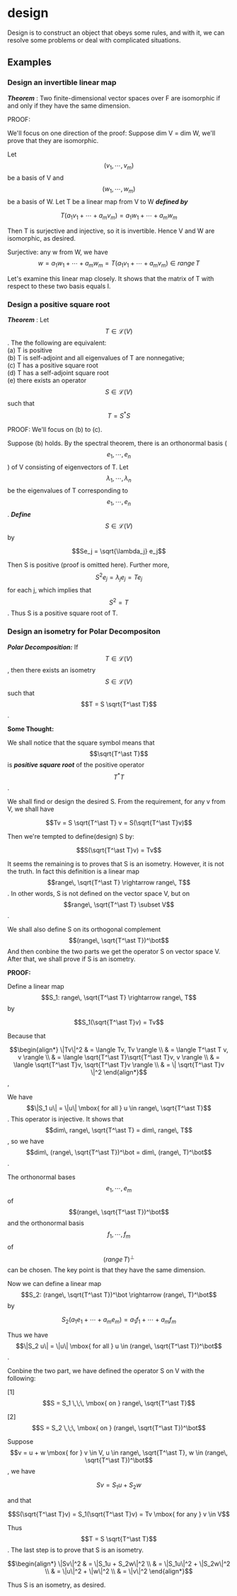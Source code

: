 <script id="MathJax-script" async src="https://cdn.jsdelivr.net/npm/mathjax@3/es5/tex-mml-chtml.js"></script>

# design

Design is to construct an object that obeys some rules,
and with it, we can resolve some problems or deal with complicated situations.

## Examples

### Design an invertible linear map

***Theorem*** : Two finite-dimensional vector spaces over F
are isomorphic if and only if they have the same dimension.

PROOF:

We'll focus on one direction of the proof:
Suppose dim V = dim W, we'll prove that they are isomorphic.

Let $$(v_1, \cdots, v_m)$$ be a basis of V
and $$(w_1, \cdots, w_m)$$ be a basis of W. Let T be
a linear map from V to W ***defined by***

$$T(a_1 v_1 + \cdots + a_m v_m) = a_1 w_1 + \cdots + a_m w_m$$

Then T is surjective and injective, so it is invertible.
Hence V and W are isomorphic, as desired.

Surjective: any w from W, we have
$$w = a_1 w_1 + \cdots + a_m w_m = T(a_1 v_1 + \cdots + a_m v_m) \in range\, T$$

Let's examine this linear map closely. It shows that
the matrix of T with respect to these two basis equals I.

### Design a positive square root

***Theorem*** : Let $$T \in \mathcal{L}(V)$$.
The the following are equivalent:  
(a) T is positive  
(b) T is self-adjoint and all eigenvalues of T are nonnegative;  
(c) T has a positive square root  
(d) T has a self-adjoint square root  
(e) there exists an operator $$S \in \mathcal{L}(V)$$ such that $$T = S^\ast S$$

PROOF: We'll focus on (b) to (c).

Suppose (b) holds. By the spectral theorem, there is
an orthonormal basis ($$e_1, \cdots, e_n$$) of V
consisting of eigenvectors of T.
Let $$\lambda_1, \cdots, \lambda_n$$ be the eigenvalues
of T corresponding to $$e_1, \cdots, e_n$$.
***Define*** $$S \in \mathcal{L}(V)$$ by

$$Se_j = \sqrt{\lambda_j} e_j$$

Then S is positive (proof is omitted here).
Further more, $$S^2 e_j = \lambda_j e_j = T e_j$$ for each j,
which implies that $$S^2 = T$$. Thus S is a positive
square root of T.

### Design an isometry for Polar Decompositon

***Polar Decomposition:*** If $$T \in \mathcal{L}(V)$$,
then there exists an isometry $$S \in \mathcal{L}(V)$$
such that $$T = S \sqrt{T^\ast T}$$.

**Some Thought:**

We shall notice that the square symbol means
that $$\sqrt{T^\ast T}$$ is ***positive square root***
of the positive operator $$T^\ast T$$.

We shall find or design the desired S.
From the requirement, for any v from V, we shall have

$$Tv = S \sqrt{T^\ast T} v = S(\sqrt{T^\ast T}v)$$

Then we're tempted to define(design) S by:

$$S(\sqrt{T^\ast T}v) = Tv$$

It seems the remaining is to proves that S is an isometry.
However, it is not the truth. In fact this definition is
a linear map $$range\, \sqrt{T^\ast T} \rightarrow range\, T$$.
In other words, S is not defined on the vector space V,
but on $$range\, \sqrt{T^\ast T} \subset V$$.

We shall also define S on its
orthogonal complement$$(range\, \sqrt{T^\ast T})^\bot$$
And then conbine the two parts we get the operator S
on vector space V. After that, we shall prove if S is an isometry.

**PROOF:**

Define a linear map $$S_1: range\, \sqrt{T^\ast T}
\rightarrow range\, T$$ by

$$S_1(\sqrt{T^\ast T}v) = Tv$$

Because that

$$\begin{align*} \|Tv\|^2
& = \langle Tv, Tv \rangle \\
& = \langle T^\ast T v, v \rangle \\
& = \langle \sqrt{T^\ast T}\sqrt{T^\ast T}v, v \rangle \\
& = \langle \sqrt{T^\ast T}v, \sqrt{T^\ast T}v \rangle \\
& = \| \sqrt{T^\ast T}v \|^2
\end{align*}$$,

We have $$\|S_1 u\| = \|u\| \mbox{ for all }
u \in range\, \sqrt{T^\ast T}$$. This operator is
injective. It shows that
$$dim\, range\, \sqrt{T^\ast T} = dim\, range\, T$$,
so we have $$dim\, (range\, \sqrt{T^\ast T})^\bot
= dim\, (range\, T)^\bot$$.

The orthonormal bases $$e_1, \cdots, e_m$$
of $$(range\, \sqrt{T^\ast T})^\bot$$ and
the orthonormal basis $$f_1, \cdots, f_m$$
of $$(range\, T)^\bot$$ can be chosen.
The key point is that they have the same dimension.

Now we can define a linear map $$S_2: (range\, \sqrt{T^\ast T})^\bot
\rightarrow (range\, T)^\bot$$ by

$$S_2(a_1e_1 + \cdots + a_me_m) = a_1f_1 + \cdots + a_mf_m$$

Thus we have $$\|S_2 u\| = \|u\| \mbox{ for all }
u \in (range\, \sqrt{T^\ast T})^\bot$$.

Conbine the two part, we have defined the operator S on V
with the following:

[1] $$S = S_1 \,\;\, \mbox{ on } range\, \sqrt{T^\ast T}$$

[2] $$S = S_2 \,\;\, \mbox{ on } (range\, \sqrt{T^\ast T})^\bot$$

Suppose $$v = u + w \mbox{ for } v \in V,
u \in range\, \sqrt{T^\ast T},
w \in (range\, \sqrt{T^\ast T})^\bot$$, we have

$$Sv = S_1u + S_2w$$

and that

$$S(\sqrt{T^\ast T}v) = S_1(\sqrt{T^\ast T}v) = Tv \mbox{ for any } v \in V$$

Thus $$T = S \sqrt{T^\ast T}$$.
The last step is to prove that S is an isometry.

$$\begin{align*} \|Sv\|^2
& = \|S_1u + S_2w\|^2 \\
& = \|S_1u\|^2 + \|S_2w\|^2 \\
& = \|u\|^2 + \|w\|^2 \\
& = \|v\|^2
\end{align*}$$

Thus S is an isometry, as desired.
